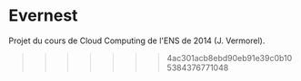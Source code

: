 Evernest
========

Projet du cours de Cloud Computing de l'ENS de 2014 (J. Vermorel).
>>>>>>> 4ac301acb8ebd90eb91e39c0b105384376771048
